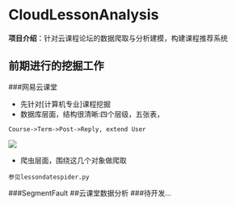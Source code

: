 # CloudLessonAnalysis
**项目介绍**：针对云课程论坛的数据爬取与分析建模，构建课程推荐系统
## 前期进行的挖掘工作
###网易云课堂
- 先针对[计算机专业]课程挖掘
- 数据库层面，结构很清晰:四个层级，五张表，
```
Course->Term->Post->Reply, extend User
```
![](https://api.sinas3.com/v1/SAE_visualspider/visualspider/123.png)
- 爬虫层面，围绕这几个对象做爬取
```
参见lessondatespider.py
```
###SegmentFault
##云课堂数据分析
###待开发...
